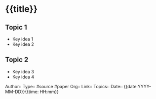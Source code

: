 # {{title}}

## Topic 1

- Key idea 1 
- Key idea 2

## Topic 2

- Key idea 3
- Key idea 4






Author::
Type:: #source #paper
Org::
Link::
Topics::
Date:: {{date:YYYY-MM-DD}}{{time: HH:mm}}
